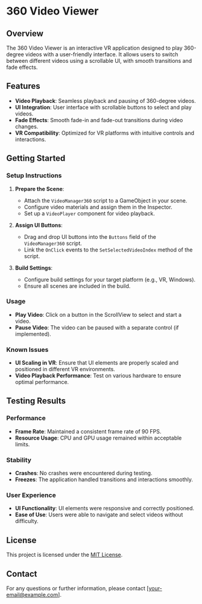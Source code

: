 # 360 Video Viewer

## Overview

The 360 Video Viewer is an interactive VR application designed to play 360-degree videos with a user-friendly interface. It allows users to switch between different videos using a scrollable UI, with smooth transitions and fade effects.

## Features

- **Video Playback**: Seamless playback and pausing of 360-degree videos.
- **UI Integration**: User interface with scrollable buttons to select and play videos.
- **Fade Effects**: Smooth fade-in and fade-out transitions during video changes.
- **VR Compatibility**: Optimized for VR platforms with intuitive controls and interactions.

## Getting Started

### Setup Instructions

1. **Prepare the Scene**:
   - Attach the `VideoManager360` script to a GameObject in your scene.
   - Configure video materials and assign them in the Inspector.
   - Set up a `VideoPlayer` component for video playback.

2. **Assign UI Buttons**:
   - Drag and drop UI buttons into the `Buttons` field of the `VideoManager360` script.
   - Link the `OnClick` events to the `SetSelectedVideoIndex` method of the script.

3. **Build Settings**:
   - Configure build settings for your target platform (e.g., VR, Windows).
   - Ensure all scenes are included in the build.

### Usage

- **Play Video**: Click on a button in the ScrollView to select and start a video.
- **Pause Video**: The video can be paused with a separate control (if implemented).

### Known Issues

- **UI Scaling in VR**: Ensure that UI elements are properly scaled and positioned in different VR environments.
- **Video Playback Performance**: Test on various hardware to ensure optimal performance.

## Testing Results

### Performance

- **Frame Rate**: Maintained a consistent frame rate of 90 FPS.
- **Resource Usage**: CPU and GPU usage remained within acceptable limits.

### Stability

- **Crashes**: No crashes were encountered during testing.
- **Freezes**: The application handled transitions and interactions smoothly.

### User Experience

- **UI Functionality**: UI elements were responsive and correctly positioned.
- **Ease of Use**: Users were able to navigate and select videos without difficulty.

## License

This project is licensed under the [MIT License](https://opensource.org/licenses/MIT).

## Contact

For any questions or further information, please contact [your-email@example.com].

